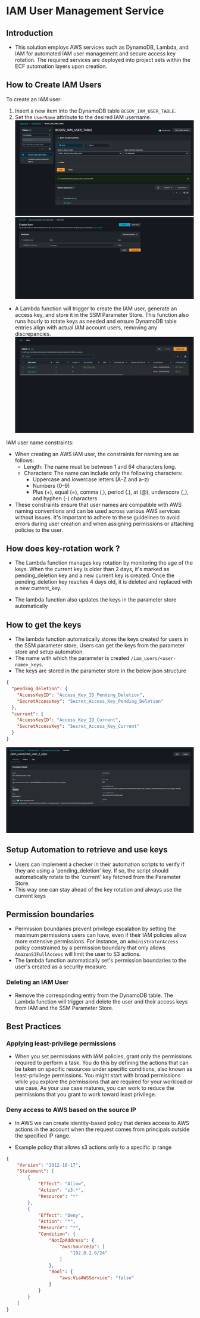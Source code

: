 # IAM User Management Service

## Introduction

- This solution employs AWS services such as DynamoDB, Lambda, and IAM for automated IAM user management and secure access key rotation. The required services are deployed into project sets within the ECF automation layers upon creation.

## How to Create IAM Users

To create an IAM user:

1. Insert a new item into the DynamoDB table `BCGOV_IAM_USER_TABLE`.
2. Set the `UserName` attribute to the desired IAM username.
![table](/images/iam-user-service/table.png)
![create-user](/images/iam-user-service/create-user.png)

- A Lambda function will trigger to create the IAM user, generate an access key, and store it in the SSM Parameter Store. This function also runs hourly to rotate keys as needed and ensure DynamoDB table entries align with actual IAM account users, removing any discrepancies.
![iam-user](/images/iam-user-service/iam-users.png)

IAM user name constraints:

- When creating an AWS IAM user, the constraints for naming are as follows:
  - Length: The name must be between 1 and 64 characters long.
  - Characters: The name can include only the following characters:
    - Uppercase and lowercase letters (A–Z and a–z)
    - Numbers (0–9)
    - Plus (+), equal (=), comma (,), period (.), at (@), underscore (_), and hyphen (-) characters
- These constraints ensure that user names are compatible with AWS naming conventions and can be used across various AWS services without issues. It's important to adhere to these guidelines to avoid errors during user creation and when assigning permissions or attaching policies to the user.

## How does key-rotation work ?

- The Lambda function manages key rotation by monitoring the age of the keys. When the current key is older than 2 days, it's marked as pending_deletion key and a new current key is created. Once the pending_deletion key reaches 4 days old, it is deleted and replaced with a new current_key.

- The lambda function also updates the keys in the parameter store automatically

## How to get the keys

- The lambda function automatically stores the keys created for users in the SSM parameter store, Users can get the keys from the parameter store and setup automation.
- The name with which the parameter is created `/iam_users/<user-name>_keys`.
- The keys are stored in the parameter store in the below json structure

```json
{
  "pending_deletion": {
    "AccessKeyID": "Access_Key_ID_Pending_Deletion",
    "SecretAccessKey": "Secret_Access_Key_Pending_Deletion"
  },
  "current": {
    "AccessKeyID": "Access_Key_ID_Current",
    "SecretAccessKey": "Secret_Access_Key_Current"
  }
}
```

![parameter](/images/iam-user-service/parameter.png)

## Setup Automation to retrieve and use keys

- Users can implement a checker in their automation scripts to verify if they are using a 'pending_deletion' key. If so, the script should automatically rotate to the 'current' key fetched from the Parameter Store.
- This way one can stay ahead of the key rotation and always use the current keys

## Permission boundaries

- Permission boundaries prevent privilege escalation by setting the maximum permissions users can have, even if their IAM policies allow more extensive permissions. For instance, an `AdministratorAccess` policy constrained by a permission boundary that only allows `AmazonS3FullAccess` will limit the user to S3 actions.
- The lambda function automatically set's permission boundaries to the user's created as a security measure.

### Deleting an IAM User

- Remove the corresponding entry from the DynamoDB table. The Lambda function will trigger and delete the user and their access keys from IAM and the SSM Parameter Store.

## Best Practices

### Applying least-privilege permissions

- When you set permissions with IAM policies, grant only the permissions required to perform a task. You do this by defining the actions that can be taken on specific resources under specific conditions, also known as least-privilege permissions. You might start with broad permissions while you explore the permissions that are required for your workload or use case. As your use case matures, you can work to reduce the permissions that you grant to work toward least privilege.

### Deny access to AWS based on the source IP

- In AWS we can create identity-based policy that denies access to AWS actions in the account when the request comes from principals outside the specified IP range.

- Example policy that allows s3 actions only to a specific ip range

```json
{
    "Version": "2012-10-17",
    "Statement": [
        {
            "Effect": "Allow",
            "Action": "s3:*",
            "Resource": "*"
        },
        {
            "Effect": "Deny",
            "Action": "*",
            "Resource": "*",
            "Condition": {
                "NotIpAddress": {
                    "aws:SourceIp": [
                        "192.0.2.0/24"
                    ]
                },
                "Bool": {
                    "aws:ViaAWSService": "false"
                }
            }
        }
    ]
}
```
